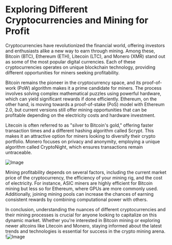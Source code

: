 # Exploring Different Cryptocurrencies and Mining for Profit

Cryptocurrencies have revolutionized the financial world, offering investors and enthusiasts alike a new way to earn through mining. Among these, Bitcoin (BTC), Ethereum (ETH), Litecoin (LTC), and Monero (XMR) stand out as some of the most popular digital currencies. Each of these cryptocurrencies operates on unique blockchain technology, providing different opportunities for miners seeking profitability.

Bitcoin remains the pioneer in the cryptocurrency space, and its proof-of-work (PoW) algorithm makes it a prime candidate for miners. The process involves solving complex mathematical puzzles using powerful hardware, which can yield significant rewards if done efficiently. Ethereum, on the other hand, is moving towards a proof-of-stake (PoS) model with Ethereum 2.0, but current versions still offer mining opportunities that can be profitable depending on the electricity costs and hardware investment.

Litecoin is often referred to as "silver to Bitcoin's gold," offering faster transaction times and a different hashing algorithm called Scrypt. This makes it an attractive option for miners looking to diversify their crypto portfolio. Monero focuses on privacy and anonymity, employing a unique algorithm called CryptoNight, which ensures transactions remain untraceable.

![Image](https://github.com/user-attachments/assets/057c907c-805e-4310-a052-f5031067f3de)

Mining profitability depends on several factors, including the current market price of the cryptocurrency, the efficiency of your mining rig, and the cost of electricity. For instance, ASIC miners are highly efficient for Bitcoin mining but less so for Ethereum, where GPUs are more commonly used. Additionally, joining mining pools can increase the chances of earning consistent rewards by combining computational power with others.

In conclusion, understanding the nuances of different cryptocurrencies and their mining processes is crucial for anyone looking to capitalize on this dynamic market. Whether you're interested in Bitcoin mining or exploring newer altcoins like Litecoin and Monero, staying informed about the latest trends and technologies is essential for success in the crypto mining arena. !![Image](https://github.com/user-attachments/assets/057c907c-805e-4310-a052-f5031067f3de)